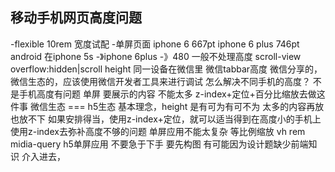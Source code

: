 ## 移动手机网页高度问题
-flexible 10rem 宽度试配
-单屏页面 
    iphone 6 667pt
    iphone 6 plus 746pt
    android 在iphone 5s -》iphone
    6plus -》480
    一般不处理高度 scroll-view
    overflow:hidden|scroll
    height 同一设备在微信里
    微信tabbar高度
    微信分享的，微信生态的，应该使用微信开发者工具来进行调试
    怎么解决不同手机的高度？
    不是手机高度有问题 单屏 要展示的内容 不能太多
    z-index+定位+百分比缩放去做这件事
    微信生态 === h5生态
    基本理念，height 是有可为有可不为
    太多的内容再放也放不下 如果安排得当，使用z-index+定位，就可以适当得到在高度小的手机上使用z-index去弥补高度不够的问题
    单屏应用不能太复杂
    等比例缩放 vh rem midia-query
    h5单屏应用 不要急于下手 要先构图
    有可能因为设计题缺少前端知识
    介入进去，